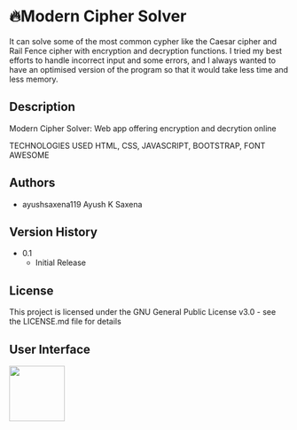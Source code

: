 # 🔥Modern Cipher Solver
It can solve some of the most common cypher like the Caesar cipher and Rail Fence cipher with encryption and decryption functions. I tried my best efforts to handle incorrect input and some errors, and I always wanted to have an optimised version of the program so that it would take less time and less memory.

## Description
Modern Cipher Solver: Web app offering encryption and decrytion online

TECHNOLOGIES USED
HTML, CSS, JAVASCRIPT,
BOOTSTRAP, FONT AWESOME

## Authors

* ayushsaxena119 Ayush K Saxena



## Version History


* 0.1
    * Initial Release

## License

This project is licensed under the GNU General Public License v3.0 - see the LICENSE.md file for details

## User Interface

<img
      src="https://i.ibb.co/9p3TWDV/Modern-Cipher-Solver-1.png"
      style="width: 100px; height: 100px"/>
